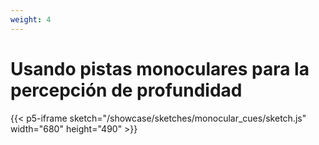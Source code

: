 ```yaml
---
weight: 4
---
```


# Usando pistas monoculares para la percepción de profundidad 


{{< p5-iframe sketch="/showcase/sketches/monocular_cues/sketch.js" width="680" height="490" >}}

